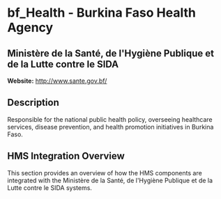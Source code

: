 # bf_Health - Burkina Faso Health Agency

## Ministère de la Santé, de l'Hygiène Publique et de la Lutte contre le SIDA

**Website:** http://www.sante.gov.bf/

## Description

Responsible for the national public health policy, overseeing healthcare services, disease prevention, and health promotion initiatives in Burkina Faso.

## HMS Integration Overview

This section provides an overview of how the HMS components are integrated with the Ministère de la Santé, de l'Hygiène Publique et de la Lutte contre le SIDA systems.
